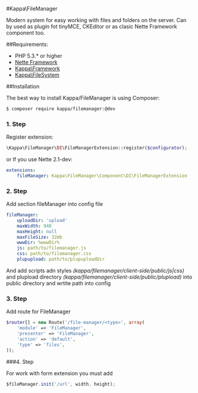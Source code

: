 #Kappa\FileManager

Modern system for easy working with files and folders on the server. Can by used as plugin fot tinyMCE, CKEditor or as clasic Nette Framework component too.

##Requirements:

* PHP 5.3.* or higher
* [Nette Framework](http://nette.org)
* [Kappa\Framework](https://github.com/Kappa-org/Framework)
* [Kappa\FileSystem](https://github.com/Kappa-app/FileSystem)

##Installation

The best way to install Kappa/FileManager is using Composer:

```bash
$ composer require kappa/filemanager:@dev
```

### 1. Step

Register extension:

```php
\Kappa\FileManager\DI\FileManagerExtension::register($configurator);
```

or If you use Nette 2.1-dev:

```yaml
extensions:
	fileManager: Kappa\FileManager\Component\DI\FileManagerExtension
```


### 2. Step

Add section fileManager into config file

```yaml
fileManager:
	uploadDir: 'upload'
	maxWidth: 940
	maxHeight: null
	maxFileSize: 32mb
	wwwDir: %wwwDir%
	js: path/to/filemanager.js
	css: path/to/filemanager.css
	plupupload: path/to/plupuploadDir
```

And add scripts adn styles *(kappa/filemanager/client-side/public/js|css)* and plupload directory *(kappa/filemanager/client-side/public/plupload)* into public directory and wrtite path into config

### 3. Step

Add route for FileManager

```php
$router[] = new Route('/file-manager/<type>', array(
	'module' => 'FileManager',
	'presenter' => 'FileManager',
	'action' => 'default',
	'type' => 'files',
));
```

###4. Step

For work with form extension you must add

```javascript
$fileManager.init('/url', width, height);
```
